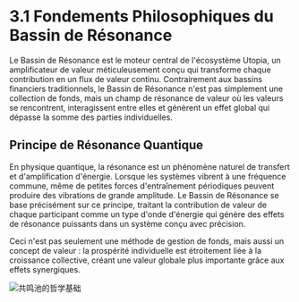 # 3.1 Fondements Philosophiques du Bassin de Résonance

Le Bassin de Résonance est le moteur central de l'écosystème Utopia, un amplificateur de valeur méticuleusement conçu qui transforme chaque contribution en un flux de valeur continu. Contrairement aux bassins financiers traditionnels, le Bassin de Résonance n'est pas simplement une collection de fonds, mais un champ de résonance de valeur où les valeurs se rencontrent, interagissent entre elles et génèrent un effet global qui dépasse la somme des parties individuelles.

## Principe de Résonance Quantique

En physique quantique, la résonance est un phénomène naturel de transfert et d'amplification d'énergie. Lorsque les systèmes vibrent à une fréquence commune, même de petites forces d'entraînement périodiques peuvent produire des vibrations de grande amplitude. Le Bassin de Résonance se base précisément sur ce principe, traitant la contribution de valeur de chaque participant comme un type d'onde d'énergie qui génère des effets de résonance puissants dans un système conçu avec précision.

Ceci n'est pas seulement une méthode de gestion de fonds, mais aussi un concept de valeur : la prospérité individuelle est étroitement liée à la croissance collective, créant une valeur globale plus importante grâce aux effets synergiques.

![共鸣池的哲学基础](/images/图1.svg)